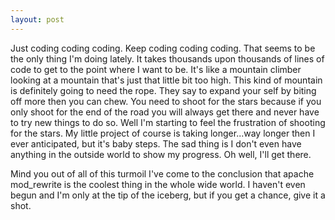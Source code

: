 ```yaml
---
layout: post
---
```

Just coding coding coding. Keep coding coding coding. That seems to be the only thing I'm doing lately. It takes thousands upon thousands of lines of code to get to the point where I want to be. It's like a mountain climber looking at a mountain that's just that little bit too high. This kind of mountain is definitely going to need the rope.
They say to expand your self by biting off more then you can chew. You need to shoot for the stars because if you only shoot for the end of the road you will always get there and never have to try new things to do so. Well I'm starting to feel the frustration of shooting for the stars. My little project of course is taking longer...way longer then I ever anticipated, but it's baby steps. The sad thing is I don't even have anything in the outside world to show my progress. Oh well, I'll get there.

Mind you out of all of this turmoil I've come to the conclusion that apache mod_rewrite is the coolest thing in the whole wide world. I haven't even begun and I'm only at the tip of the iceberg, but if you get a chance, give it a shot.
